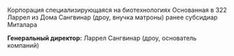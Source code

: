Корпорация специализирующаяся на биотехнологиях Основанная в 322 Ларрел из Дома Сангвинар (дроу, внучка матроны)
ранее субсидиар Миталара

**Генеральный директор:** Ларрел Сангвинар (дроу, основатель компаний)